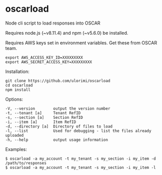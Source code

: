 # oscarload

Node cli script to load responses into OSCAR

Requires node.js (\~v8.11.4) and npm (\~v5.6.0) be installed.

Requires AWS keys set in environment variables. Get these from OSCAR team.

    export AWS_ACCESS_KEY_ID=XXXXXXXXX
    export AWS_SECRET_ACCESS_KEY=XXXXXXXXX

Installation:

    git clone https://github.com/ulorimi/oscarload
    cd oscarload
    npm install

Options:

    -V, --version        output the version number
    -t, --tenant [a]     Tenant RefID
    -s, --section [a]    Section RefID
    -i, --item [a]       Item RefID
    -d, --directory [a]  Directory of files to load
    -l, --list           Used for debugging - list the files already uploaded
    -h, --help           output usage information

Examples:

    $ oscarload -a my_account -t my_tenant -s my_section -i my_item -d /path/to/responses
    $ oscarload -a my_account -t my_tenant -s my_section -i my_item -l
